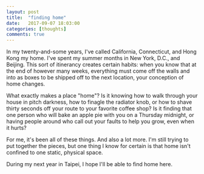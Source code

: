 ```yaml
---
layout: post
title:  "finding home"
date:   2017-09-07 18:03:00 
categories: [thoughts]
comments: true
---
```


<p> In my twenty-and-some years, I've called California, Connecticut, and Hong Kong my home. I've spent my summer months in New York, D.C., and Beijing. This sort of itinerancy creates certain habits: when you know that at the end of however many weeks, everything must come off the walls and into as boxes to be shipped off to the next location, your conception of home changes. </p>

<p> What exactly makes a place "home"? Is it knowing how to walk through your house in pitch darkness, how to finagle the radiator knob, or how to shave thirty seconds off your route to your favorite coffee shop? Is it finding that one person who will bake an apple pie with you on a Thursday midnight, or having people around who call out your faults to help you grow, even when it hurts? </p>

<p> For me, it's been all of these things. And also a lot more. I'm still trying to put together the pieces, but one thing I know for certain is that home isn't confined to one static, physical space. </p>

<p> During my next year in Taipei, I hope I'll be able to find home here. </p>


<!-- // habitus -->
